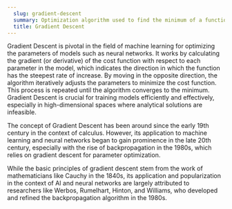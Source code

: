 ```yaml
---
  slug: gradient-descent
  summary: Optimization algorithm used to find the minimum of a function by iteratively moving towards the steepest descent direction.
  title: Gradient Descent
---
```


Gradient Descent is pivotal in the field of machine learning for optimizing the parameters of models such as neural networks. It works by calculating the gradient (or derivative) of the cost function with respect to each parameter in the model, which indicates the direction in which the function has the steepest rate of increase. By moving in the opposite direction, the algorithm iteratively adjusts the parameters to minimize the cost function. This process is repeated until the algorithm converges to the minimum. Gradient Descent is crucial for training models efficiently and effectively, especially in high-dimensional spaces where analytical solutions are infeasible.

The concept of Gradient Descent has been around since the early 19th century in the context of calculus. However, its application to machine learning and neural networks began to gain prominence in the late 20th century, especially with the rise of backpropagation in the 1980s, which relies on gradient descent for parameter optimization.

While the basic principles of gradient descent stem from the work of mathematicians like Cauchy in the 1840s, its application and popularization in the context of AI and neural networks are largely attributed to researchers like Werbos, Rumelhart, Hinton, and Williams, who developed and refined the backpropagation algorithm in the 1980s.
